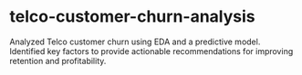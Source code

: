 # telco-customer-churn-analysis
Analyzed Telco customer churn using EDA and a predictive model. Identified key factors to provide actionable recommendations for improving retention and profitability.
